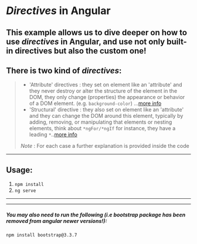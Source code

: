 # *Directives* in Angular 


## This example allows us to dive deeper on how to use *directives* in Angular, and use not only built-in directives but also the custom one!
## There is two kind of *directives*:

>  - 'Attribute' directives : they set on element like an 'attribute' and they never destroy or alter the structure of the element in the DOM, they only change (properties) the appearance or behavior of a DOM element. (e.g. `background-color`) ...[more info](https://angular.io/guide/attribute-directives)
>  - 'Structural' directive : they also set on element like an 'attribute' and they can change the DOM around this element, typically by adding, removing, or manipulating that elements or nesting elements, think about `*ngFor/*ngIf` for instance, they have a leading  `*`..[more info](https://angular.io/guide/structural-directives)
>
>
>
> *Note* : For each case a further explanation is provided inside the code 


- - -


## Usage:



1. `npm install`
2. `ng serve`


- - -

* * *

##### *You may also need to run the following (i.e bootstrap package has been removed from angular newer versions!):*

`npm install bootstrap@3.3.7`
